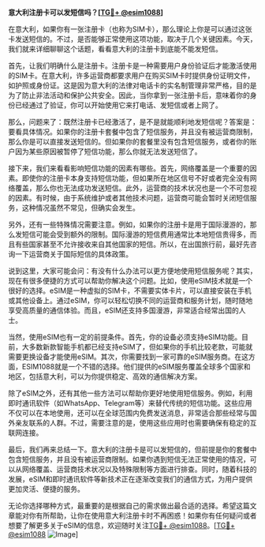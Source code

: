 **意大利注册卡可以发短信吗？[[TG💪+ @esim1088](https://t.me/s/esim1088)]**

在意大利，如果你有一张注册卡（也称为SIM卡），那么理论上你是可以通过这张卡发送短信的。不过，是否能够正常使用这项功能，取决于几个关键因素。今天，我们就来详细聊聊这个话题，看看意大利的注册卡到底能不能发短信。

首先，让我们明确什么是注册卡。注册卡是一种需要用户身份验证后才能激活使用的SIM卡。在意大利，许多运营商都要求用户在购买SIM卡时提供身份证明文件，如护照或身份证。这是因为意大利的法律对电话卡的实名制管理非常严格，目的是为了防止非法活动和保护公共安全。因此，当你拿到一张注册卡后，意味着你的身份已经通过了验证，你可以开始使用它来打电话、发短信或者上网了。

那么，问题来了：既然注册卡已经激活了，是不是就能顺利地发短信呢？答案是：要看具体情况。如果你的注册卡套餐中包含了短信服务，并且没有被运营商限制，那么你是可以直接发送短信的。但如果你的套餐里没有包含短信服务，或者你的账户因为某些原因被暂停了短信功能，那么你就无法发送短信了。

接下来，我们来看看影响短信功能的因素有哪些。首先，网络覆盖是一个重要的因素。即使你的注册卡本身支持短信功能，但如果所在地区信号不好或者完全没有网络覆盖，那么你也无法成功发送短信。此外，运营商的技术状况也是一个不可忽视的因素。有时候，由于系统维护或者其他技术问题，运营商可能会暂时关闭短信服务，这种情况虽然不常见，但确实会发生。

另外，还有一些特殊情况需要注意。例如，如果你的注册卡是用于国际漫游的，那么发短信可能会受到额外的限制。国际漫游的短信费用通常比本地短信贵得多，而且有些国家甚至不允许接收来自其他国家的短信。所以，在出国旅行前，最好先咨询一下运营商关于国际短信的具体政策。

说到这里，大家可能会问：有没有什么办法可以更方便地使用短信服务呢？其实，现在有很多便捷的方式可以帮助你解决这个问题。比如，使用eSIM技术就是一个很好的选择。eSIM是一种虚拟的SIM卡，不需要实体卡片，可以直接安装在手机或其他设备上。通过eSIM，你可以轻松切换不同的运营商和服务计划，随时随地享受高质量的通信体验。而且，eSIM还支持多国漫游，非常适合经常出国的人士。

当然，使用eSIM也有一定的前提条件。首先，你的设备必须支持eSIM功能。目前，大多数新款智能手机都已经支持eSIM了，但如果你的手机比较老款，可能就需要更换设备才能使用eSIM。其次，你需要找到一家可靠的eSIM服务商。在这方面，ESIM1088就是一个不错的选择。他们提供的eSIM服务覆盖全球多个国家和地区，包括意大利，可以为你提供稳定、高效的通信解决方案。

除了eSIM之外，还有其他一些方法可以帮助你更好地使用短信服务。例如，利用即时通讯软件（如WhatsApp、Telegram等）来替代传统的短信功能。这些应用不仅可以在本地使用，还可以在全球范围内免费发送消息，非常适合那些经常与国外亲友联系的人群。不过，需要注意的是，使用这些应用时也需要确保有稳定的互联网连接。

最后，我们再来总结一下。意大利的注册卡是可以发短信的，但前提是你的套餐中包含短信服务，并且没有被运营商限制。如果你遇到短信无法正常使用的情况，可以从网络覆盖、运营商技术状况以及特殊限制等方面进行排查。同时，随着科技的发展，eSIM和即时通讯软件等新技术正在逐渐改变我们的通信方式，为用户提供更加灵活、便捷的服务。

无论你选择哪种方式，最重要的是根据自己的需求做出最合适的选择。希望这篇文章能对你有所帮助，让你在使用意大利注册卡时不再困惑！如果你有任何疑问或者想要了解更多关于eSIM的信息，欢迎随时关注[TG💪+ @esim1088](https://t.me/s/esim1088)。[[TG💪+ @esim1088](https://t.me/s/esim1088) ![Image](https://i.postimg.cc/4NQfJmqS/Snipaste-2025-05-13-00-14-12.png)]